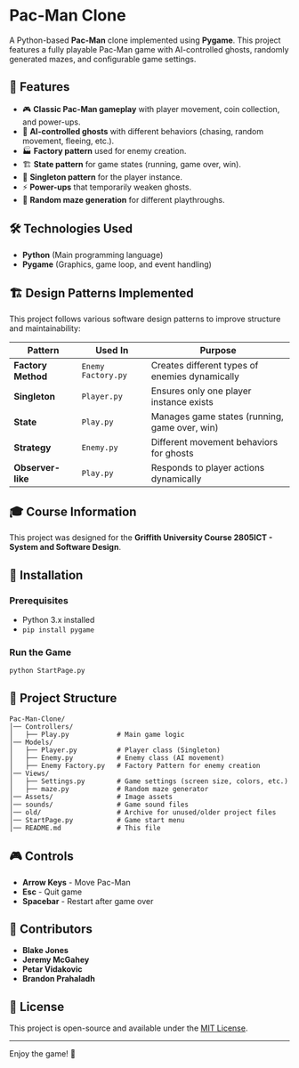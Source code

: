 # Pac-Man Clone

A Python-based **Pac-Man** clone implemented using **Pygame**. This project features a fully playable Pac-Man game with AI-controlled ghosts, randomly generated mazes, and configurable game settings.

## 📌 Features

- 🎮 **Classic Pac-Man gameplay** with player movement, coin collection, and power-ups.
- 👻 **AI-controlled ghosts** with different behaviors (chasing, random movement, fleeing, etc.).
- 🏭 **Factory pattern** used for enemy creation.
- 🏗️ **State pattern** for game states (running, game over, win).
- 🔄 **Singleton pattern** for the player instance.
- ⚡ **Power-ups** that temporarily weaken ghosts.
- 🔀 **Random maze generation** for different playthroughs.

## 🛠 Technologies Used

- **Python** (Main programming language)
- **Pygame** (Graphics, game loop, and event handling)

## 🏗 Design Patterns Implemented

This project follows various software design patterns to improve structure and maintainability:

| **Pattern**          | **Used In**                | **Purpose** |
|----------------------|---------------------------|------------|
| **Factory Method**   | `Enemy Factory.py`        | Creates different types of enemies dynamically |
| **Singleton**        | `Player.py`               | Ensures only one player instance exists |
| **State**           | `Play.py`                  | Manages game states (running, game over, win) |
| **Strategy**        | `Enemy.py`                 | Different movement behaviors for ghosts |
| **Observer-like**   | `Play.py`                  | Responds to player actions dynamically |

## 🎓 Course Information
This project was designed for the **Griffith University Course 2805ICT - System and Software Design**.

## 🚀 Installation

### **Prerequisites**
- Python 3.x installed
- `pip install pygame`

### **Run the Game**
```bash
python StartPage.py
```

## 📂 Project Structure
```
Pac-Man-Clone/
│── Controllers/
│   ├── Play.py            # Main game logic
│── Models/
│   ├── Player.py          # Player class (Singleton)
│   ├── Enemy.py           # Enemy class (AI movement)
│   ├── Enemy Factory.py   # Factory Pattern for enemy creation
│── Views/
│   ├── Settings.py        # Game settings (screen size, colors, etc.)
│   ├── maze.py            # Random maze generator
│── Assets/                # Image assets
│── sounds/                # Game sound files
│── old/                   # Archive for unused/older project files
│── StartPage.py           # Game start menu
│── README.md              # This file
```

## 🎮 Controls
- **Arrow Keys** - Move Pac-Man
- **Esc** - Quit game
- **Spacebar** - Restart after game over

## 🤝 Contributors
- **Blake Jones**
- **Jeremy McGahey**
- **Petar Vidakovic**
- **Brandon Prahaladh**

## 📜 License
This project is open-source and available under the [MIT License](LICENSE).

---

Enjoy the game! 👾

